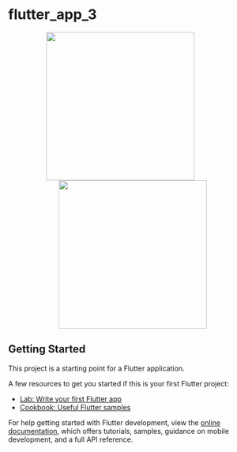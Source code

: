 # flutter_app_3

<p align="center">
  <img src="https://github.com/aysegullkadiroglu/estu-mobile-programming-flutter/assets/46954286/8779a633-79e4-4c48-a0bf-057b6ca7f264" width="300" style="margin-right: 50px;" />
  <img src="https://github.com/aysegullkadiroglu/estu-mobile-programming-flutter/assets/46954286/e1f2eb7a-9652-474d-bb20-58595b8d1819" width="300" />
</p>

## Getting Started

This project is a starting point for a Flutter application.

A few resources to get you started if this is your first Flutter project:

- [Lab: Write your first Flutter app](https://docs.flutter.dev/get-started/codelab)
- [Cookbook: Useful Flutter samples](https://docs.flutter.dev/cookbook)

For help getting started with Flutter development, view the
[online documentation](https://docs.flutter.dev/), which offers tutorials,
samples, guidance on mobile development, and a full API reference.
